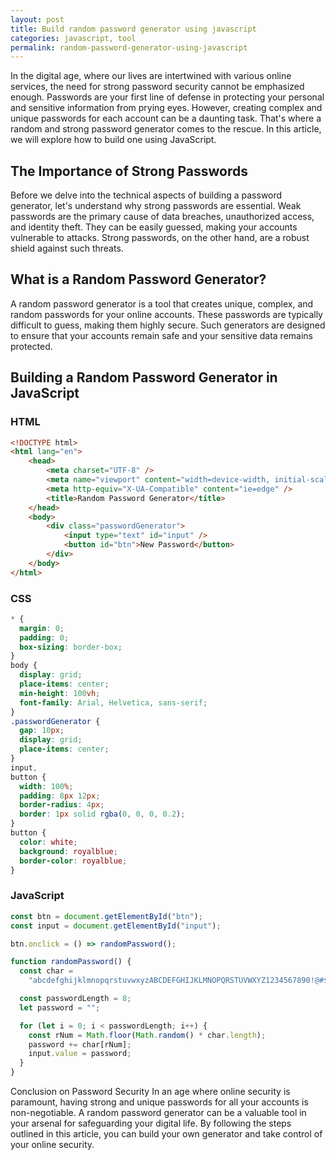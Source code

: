 ```yaml
---
layout: post
title: Build random password generator using javascript
categories: javascript, tool
permalink: random-password-generator-using-javascript
---
```


In the digital age, where our lives are intertwined with various online services, the need for strong password security cannot be emphasized enough. Passwords are your first line of defense in protecting your personal and sensitive information from prying eyes. However, creating complex and unique passwords for each account can be a daunting task. That's where a random and strong password generator comes to the rescue. In this article, we will explore how to build one using JavaScript.

## The Importance of Strong Passwords
Before we delve into the technical aspects of building a password generator, let's understand why strong passwords are essential. Weak passwords are the primary cause of data breaches, unauthorized access, and identity theft. They can be easily guessed, making your accounts vulnerable to attacks. Strong passwords, on the other hand, are a robust shield against such threats.

## What is a Random Password Generator?
A random password generator is a tool that creates unique, complex, and random passwords for your online accounts. These passwords are typically difficult to guess, making them highly secure. Such generators are designed to ensure that your accounts remain safe and your sensitive data remains protected.

## Building a Random Password Generator in JavaScript

### HTML
```html
<!DOCTYPE html>
<html lang="en">
    <head>
        <meta charset="UTF-8" />
        <meta name="viewport" content="width=device-width, initial-scale=1.0" />
        <meta http-equiv="X-UA-Compatible" content="ie=edge" />
        <title>Random Password Generator</title>
    </head>
    <body>
        <div class="passwordGenerator">
            <input type="text" id="input" />
            <button id="btn">New Password</button>
        </div>
    </body>
</html>
```

### CSS
```css
* {
  margin: 0;
  padding: 0;
  box-sizing: border-box;
}
body {
  display: grid;
  place-items: center;
  min-height: 100vh;
  font-family: Arial, Helvetica, sans-serif;
}
.passwordGenerator {
  gap: 10px;
  display: grid;
  place-items: center;
}
input,
button {
  width: 100%;
  padding: 8px 12px;
  border-radius: 4px;
  border: 1px solid rgba(0, 0, 0, 0.2);
}
button {
  color: white;
  background: royalblue;
  border-color: royalblue;
}
```

### JavaScript
```js
const btn = document.getElementById("btn");
const input = document.getElementById("input");

btn.onclick = () => randomPassword();

function randomPassword() {
  const char =
    "abcdefghijklmnopqrstuvwxyzABCDEFGHIJKLMNOPQRSTUVWXYZ1234567890!@#$%^&*()";

  const passwordLength = 8;
  let password = "";

  for (let i = 0; i < passwordLength; i++) {
    const rNum = Math.floor(Math.random() * char.length);
    password += char[rNum];
    input.value = password;
  }
}
```

Conclusion on Password Security
In an age where online security is paramount, having strong and unique passwords for all your accounts is non-negotiable. A random password generator can be a valuable tool in your arsenal for safeguarding your digital life. By following the steps outlined in this article, you can build your own generator and take control of your online security.